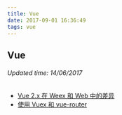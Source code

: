 ```yaml
---
title: Vue
date: 2017-09-01 16:36:49
tags: vue
---
```


## Vue
###### Updated time: 14/06/2017
* [Vue 2.x 在 Weex 和 Web 中的差异](/2017/09/02/difference-with-web)
* [使用 Vuex 和 vue-router](/2017/09/02/difference-of-vuex)